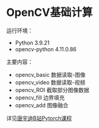 # OpenCV基础计算
运行环境：
- Python 3.9.21
- opencv-python 4.11.0.86

主要内容：
- opencv_basic 数据读取-图像
- opencv_video 数据读取-视频
- opencv_ROI 截取部分图像数据
- opencv_fill 边界填充
- opencv_add 图像融合

详见[唐宇迪B站Pytorch课程](https://www.bilibili.com/video/BV1PV411774y?spm_id_from=333.788.videopod.episodes&vd_source=aaa85a47471179fcdb4e51e332c391e1&p=4)